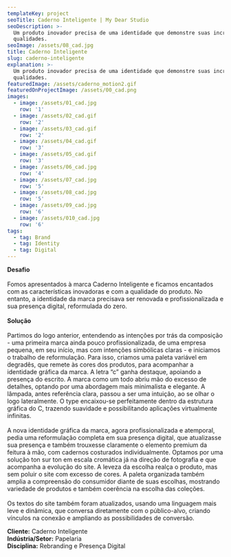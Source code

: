 ```yaml
---
templateKey: project
seoTitle: Caderno Inteligente | My Dear Studio
seoDescription: >-
  Um produto inovador precisa de uma identidade que demonstre suas incríveis
  qualidades.
seoImage: /assets/08_cad.jpg
title: Caderno Inteligente
slug: caderno-inteligente
explanation: >-
  Um produto inovador precisa de uma identidade que demonstre suas incríveis
  qualidades.
featuredImage: /assets/caderno_motion2.gif
featuredOnProjectImage: /assets/00_cad.png
images:
  - image: /assets/01_cad.jpg
    row: '1'
  - image: /assets/02_cad.gif
    row: '2'
  - image: /assets/03_cad.gif
    row: '2'
  - image: /assets/04_cad.gif
    row: '3'
  - image: /assets/05_cad.gif
    row: '3'
  - image: /assets/06_cad.jpg
    row: '4'
  - image: /assets/07_cad.jpg
    row: '5'
  - image: /assets/08_cad.jpg
    row: '5'
  - image: /assets/09_cad.jpg
    row: '6'
  - image: /assets/010_cad.jpg
    row: '6'
tags:
  - tag: Brand
  - tag: Identity
  - tag: Digital
---
```

**Desafio**
<br><br>
Fomos apresentados à marca Caderno Inteligente e ficamos encantados com as características inovadoras e com a qualidade do produto. No entanto, a identidade da marca precisava ser renovada e profissionalizada e sua presença digital, reformulada do zero.
<br><br>
**Solução**
<br><br>
Partimos do logo anterior, entendendo as intenções por trás da composição - uma primeira marca ainda pouco profissionalizada, de uma empresa pequena, em seu início, mas com intenções simbólicas claras - e iniciamos o trabalho de reformulação. Para isso, criamos uma paleta variável em degradês, que remete às cores dos produtos, para acompanhar a identidade gráfica da marca. A letra “c” ganha destaque, apoiando a presença do escrito. A marca como um todo abriu mão do excesso de detalhes, optando por uma abordagem mais minimalista e elegante. A lâmpada, antes referência clara, passou a ser uma intuição, ao se olhar o logo lateralmente. O type encaixou-se perfeitamente dentro da estrutura gráfica do C, trazendo suavidade e possibilitando aplicações virtualmente infinitas.
<br><br>
A nova identidade gráfica da marca, agora profissionalizada e atemporal, pedia uma reformulação completa em sua presença digital, que atualizasse sua presença e também trouxesse claramente o elemento premium da feitura à mão, com cadernos costurados individualmente.  Optamos por uma solução ton sur ton em escala cromática já na direção de fotografia e que acompanha a evolução do site. A leveza da escolha realça o produto, mas sem poluir o site com excesso de cores. A paleta organizada também amplia a compreensão do consumidor diante de suas escolhas, mostrando variedade de produtos e também coerência na escolha das coleções.
<br><br>
Os textos do site também foram atualizados, usando uma linguagem mais leve e dinâmica, que conversa diretamente com o público-alvo, criando vínculos na conexão e ampliando as possibilidades de conversão.

**Cliente:** 
Caderno Inteligente
<br>
**Indústria/Setor:** 
Papelaria
<br>
**Disciplina:** 
Rebranding e Presença Digital
<br><br><br><br>
